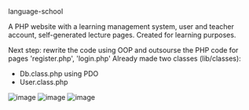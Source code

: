 language-school

A PHP website with a learning management system, user and teacher account, self-generated lecture pages. Created for learning purposes.

Next step: rewrite the code using OOP and outsourse the PHP code for pages 'register.php', 'login.php'
Already made two classes (lib/classes): 
- Db.class.php using PDO
- User.class.php

![image](https://user-images.githubusercontent.com/16179891/115300686-8da0f380-a160-11eb-8d79-06806016ef28.png)
![image](https://user-images.githubusercontent.com/16179891/115300597-6f3af800-a160-11eb-8ae3-5d2c120d1746.png)
![image](https://user-images.githubusercontent.com/16179891/115300949-e3759b80-a160-11eb-9111-66362cf11dc2.png)

